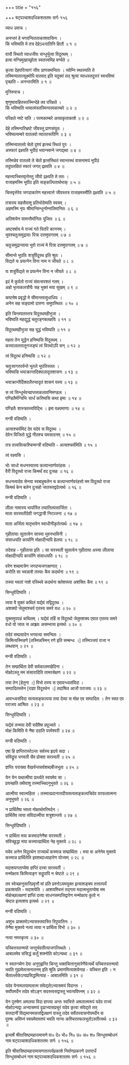 +++
title = "१५६"

+++
षट्पञ्चाशदधिकशततमः सर्गः १५६  
  
व्याध उवाच ।  
  
अनन्तरं हे भगवन्वितताकाशवासिनः ।  
किं भविष्यति मे तत्र देहेऽधःपातिनि क्षितौ ॥ १ ॥  
  
वायौ स्थितो व्याधजीवः सन्धुर्भूत्वा विदूरथम् ।  
हत्वा मन्त्रिमुखाच्छ्रोता स्वतत्त्वमिह वर्ण्यते ॥   
  
कृत्वा देहपरित्यागं जीवः प्राणसमन्वितः । व्योम्नि स्थास्यति ते   
तस्मिन्वातात्सूक्ष्मोपि वातवत् इति यदुक्तं तत् श्रुत्वा व्याधस्तदुत्तरं स्वभविष्यं   
पृच्छति - अनन्तरमिति ॥ १ ॥  
  
मुनिरुवाच ।  
  
शृणुष्वावहितस्तस्मिन्देहे तव परिक्षते ।  
किं भविष्यति भव्यात्मंस्तस्मिन्परमकाम्बरे ॥ २ ॥  
  
परिक्षते नष्टे सति । परमकाम्बरे अव्याकृताकाशे ॥ २ ॥  
  
देहे तस्मिन्परिभ्रष्टे जीवस्तु प्राणसंयुतः ।  
भविष्यत्यम्बरे वातलवो व्याततरूपिणि ॥ ३ ॥  
  
तस्मिन्वातलवे चेतो दृश्यं हृत्स्थं स्थितं पुरः ।  
अस्फारं द्रक्ष्यति भूपीठं भवान्स्वप्ने जगद्यथा ॥ ४ ॥  
  
तस्मिन्नेव वातलवे ते चेतो हृत्संस्थितं स्वान्तस्थं वासनामयं भूपीठं   
तदुपलक्षितं स्फारं जगत् द्रक्ष्यति ॥ ४ ॥  
  
महत्त्वाच्चित्तवृत्तेस्तु जीवो द्रक्ष्यति ते ततः ।  
राजाहमस्मि भूपीठ इति सङ्कल्पितार्थभाक् ॥ ५ ॥  
  
चित्तवृत्तेरेव जगदाकारेण महत्त्वात्ते जीवस्तत्र राजाहमस्मीति द्रक्ष्यति ॥ ५ ॥  
  
तत्रास्य सहसैवाशु प्रतिभोदेष्यति स्वयम् ।  
अहमस्मि नृपः श्रीमान्सिन्धुर्नाम्नातिमानितः ॥ ६ ॥  
  
अतिशयेन सामन्तैर्मानितः पूजितः ॥ ६ ॥  
  
अष्टवर्षाय मे राज्यं गते पितरि काननम् ।  
भुवश्चतुःसमुद्रायाः पित्रा दत्तमुपागतम् ॥ ७ ॥  
  
चतुःसमुद्रान्ताया भुवो राज्यं मे पित्रा दत्तमुपागतम् ॥ ७ ॥  
  
सीमान्ते भूपतिः शत्रुर्विदूरथ इति श्रुतः ।  
विद्यते यः प्रयत्नेन विना नाम न जीयते ॥ ८ ॥  
  
यः शत्रुर्विद्यते स प्रयत्नेन विना न जीयते ॥ ८ ॥  
  
इदं मे कुर्वतो राज्यं संवत्सरशतं गतम् ।  
अहो भृत्यकलत्रौघैः सह भुक्तं मया सुखम् ॥ ९ ॥  
  
कष्टमेष प्रवृद्धो मे सीमान्तवसुधाधिपः ।  
अनेन सह सङ्ग्रामो दारुणः समुपस्थितः ॥ १० ॥  
  
इति चिन्तयतस्तत्र विदूरथमहीभुजा ।  
भविष्यति महद्युद्धं चतुरङ्गबलक्षयि ॥ ११ ॥  
  
विदूरथमहीभुजा सह युद्धं भविष्यति ॥ ११ ॥  
  
महता तेन युद्धेन हनिष्यसि विदूरथम् ।  
करवाललतालूनजङ्घं त्वं विरथोऽपि सन् ॥ १२ ॥  
  
त्वं विदूरथं हनिष्यसि ॥ १२ ॥  
  
चतुःसागरपर्यन्ते भूतले भूपतिस्ततः ।  
भविष्यसि भयाक्रान्तदिक्पालादृतशासनः ॥ १३ ॥  
  
भयाक्रान्तैर्दिक्पालैरप्यादृतं शासनं यस्य ॥ १३ ॥  
  
स त्वं सिन्धुर्भवन्प्राप्तसकलावनिमण्डलः ।  
पण्डितैर्मन्त्रिभिः सार्धं करिष्यसि कथा इमाः ॥ १४ ॥  
  
पण्डितैः शास्त्रतत्त्वविद्भिः । इमा वक्ष्यमाणाः ॥ १४ ॥  
  
मन्त्री वदिष्यति ।  
  
अत्याश्चर्यमिदं देव यदेवं स विदूरथः ।  
देवेन विजितो युद्धे नीतश्च यमसादनम् ॥ १५ ॥  
  
तत्र तत्त्ववित्कश्चिन्मन्त्री वदिष्यति - अत्याश्चर्यमिति ॥ १५ ॥  
  
त्वं वक्ष्यसि ।  
    
भोः साधो सधनस्यास्य कल्पान्तार्णवरंहसः ।  
वैरी विदूरथो राजा किमर्थं वद दुःसहः ॥ १६ ॥  
  
सधनत्वादेव सेनया स्वबाहुबलेन च कल्पान्तार्णवरंहसो मम विदूरथो राजा   
किमर्थ केन बलेन दुःसहो जातस्तद्वदेत्यर्थः ॥ १६ ॥  
  
मन्त्री वदिष्यति ।  
  
लीला नामास्य भार्यास्ति तयातितपसार्जिता ।  
माता सरस्वतीदेवी जगद्धात्री निरञ्जना ॥ १७ ॥  
  
माता अर्जिता मातृभावेन स्वाधीनीकृतेत्यर्थः ॥ १७ ॥  
  
गृहीतायाः सुतात्वेन सास्या भुवनभाविनी ।  
संसाधयति कार्याणि मोक्षादीन्यपि हेलया ॥ १८ ॥  
  
तदेवाह - गृहीताया इति । सा सरस्वती सुतात्वेन गृहीताया अस्या लीलाया   
मोक्षादीन्यपि कार्याणि संसाधयति ॥ १८ ॥  
  
वरेण शब्दमात्रेण जगदप्यजगत्क्षणात् ।  
करोति सा भवन्नाशे तस्याः कैव कदर्थना ॥ १९ ॥  
  
तस्या भवतां नाशे परिब्भवे कदर्थना क्लेशरूपा अशक्तिः कैव ॥ १९ ॥  
  
सिन्धुर्वदिष्यति ।  
  
त्वया वै युक्तं कथितं यद्येवं तद्विदूरथः ।  
अशक्यो जेतुमाश्चर्य एतस्य समरे वधः ॥ २० ॥  
  
युक्तमुपपन्नं कथितम् । यद्येवं तर्हि स विदूरथो जेतुमशक्य एवात एतस्य समरे   
वधो यो जातः स आश्च्र्यः असम्भाव्य इत्यर्थः ॥ २० ॥  
  
तदेवं सम्प्रसादेन भगवत्या समन्वितः ।  
किमित्यस्मिन्रणे [तस्मिन्नस्मिन् रणे इति सम्बन्धः ।] तस्मिञ्जयं राजा न   
लब्धवान् ॥ २१ ॥  
  
मन्त्री वदिष्यति ।  
  
तेन सम्प्रार्थिता देवी सर्वकालमखेदिना ।  
मोक्षोऽस्तु मम संसारादिति तामरसेक्षण ॥ २२ ॥  
  
तया तेन [हेतुना ।] विभो तस्य स एवावन्ध्यसंविदा ।  
सम्पादितस्तेन [राज्ञा विदूरथेन ।] तदाश्रित आजौ पराजयः ॥ २३ ॥  
  
आवन्ध्यसंविदा सत्यसङ्कल्पया तया देव्या स मोक्ष एव सम्पादितः । तेन स्वत एव   
पराजय आश्रितः ॥ २३ ॥  
  
सिन्धुर्वदिष्यति ।  
  
यद्येवं तन्मया देवी सदैवैषा प्रपूज्यते ।  
मोक्षं किमिति मे नैषा ददाति परमेश्वरी ॥ २४ ॥  
  
मन्त्री वदिष्यति ।  
  
एषा हि ज्ञप्तिरास्तेऽन्तः सर्वस्य हृदये सदा ।  
संविद्रूपा भगवती सैव प्रोक्ता सरस्वती ॥ २५ ॥  
  
ज्ञप्तिः पराख्या वैखर्यन्तसर्वशब्दबीजभूता ॥ २५ ॥  
  
येन येन यथात्मीया प्रार्थ्यते स्वयमेव सा ।  
प्रयच्छति तथैवाशु तस्माच्चिदनुभूयते ॥ २६ ॥  
  
आत्मीया स्वात्महिता । तस्मात्प्रदानात्तदीयसत्यसङ्कल्पचिदेव वरफलात्मना   
अनुभूयते ॥ २६ ॥  
  
न प्रार्थितैषा भवता मोक्षार्थमरिमर्दन ।  
प्रार्थितैव त्वया संविदात्मीया शत्रुशान्तये ॥ २७ ॥  
  
सिन्धुर्वदिष्यति ।  
  
न प्रार्थिता मया कस्मादनेनैषा सरस्वती ।  
संविच्छुद्धा मया कस्मात्प्रार्थिता नेह मुक्तये ॥ २८ ॥  
  
मयेव अनेन विदूरथेन राज्यार्थं कस्मान्न सम्प्रार्थिता । मया वा अनेनेव मुक्तये   
कस्मान्न प्रार्थितेति इवशब्दाध्याहारेण योज्यम् ॥ २८ ॥  
  
मदाशयगताप्येषा ज्ञप्तिं दत्त्वा सरस्वती ।  
मन्मोक्षाय किमित्यङ्ग सद्रूपापि न चेष्टते ॥ २९ ॥  
  
तव स्वेच्छानुसारिप्रवृत्तौ मां प्रति प्रश्नोऽयमयुक्त इत्याशङ्क्य तत्तात्पर्यं   
प्रकाशयति - मदाशयेति । आशयश्चित्तं तद्गता मदात्मभूताप्येषा मम   
मोक्षेच्छालक्षणां ज्ञप्तिं दत्त्वा साधनसम्पत्तिद्वारेण मन्मोक्षाय कुतो न   
चेष्टत इत्याशय इत्यर्थः ॥ २९ ॥  
  
मन्त्री वदिष्यति ।  
  
अशुभः प्राक्तमोऽभ्यासस्तवास्ति रिपुघातिनः ।  
तेनैषा मुक्तये नत्वा त्वया न प्रार्थिता विभो ॥ ३० ॥  
  
नत्वा नमस्कृत्य ॥ ३० ॥  
  
यच्चित्तस्तन्मयो जन्तुर्भवतीत्याजगत्स्थितेः ।  
आबालमेव संसिद्धं कर्तुं शक्नोति कोऽन्यथा ॥ ३१ ॥  
  
न स्वतन्त्र्येण देवा अनुगृह्णन्ति किन्तु भक्तचित्तानुसारेणैवेत्यर्थे यच्चित्तस्तन्मयो   
भवति गुह्यमेतत्सनातनम् इति श्रुतिः प्रमाणमित्याशयेनाह - यच्चित्त इति । न   
चैताल्लोकेऽप्यप्रसिद्धमित्याह - आबालमिति ॥ ३१ ॥  
  
यदेव येनामलयामलात्म संवेद्यतेऽभ्यासमयं विदान्तः ।  
सर्वोपमर्देन तदेव सोऽङ्ग सदस्त्वसद्वास्तु भवत्यविघ्नम् ॥ ३२ ॥  
  
येन पुरुषेण अमलया विदा ज्ञप्त्या अन्तः स्वचित्ते अमलात्मरूपं यदेव राज्यं   
मोक्षोऽन्यद्वा अभ्यासमयं दृढाभ्यासप्रचुरं यदेव कृत्वा संवेद्यते तत्   
सत्तदानीं विद्यमानमसत्तद्विलक्षणं वास्तु तदेव सर्वेतरवासनोपमर्देन स   
पुरुषः अविघ्नं स्वयमेवावश्यं भवति नान्यः कश्चित्तत्फलभूतोऽस्तीत्यर्थः ॥ ३२   
॥  
  
इत्यार्षे श्रीवासिष्ठमहारामायणे वा० दे० मो० नि० उ० अ० श० सिन्धुसम्बोधनं   
नाम षट्पञ्चाशदधिकशततमः सर्गः ॥ १५६ ॥  
  
इति श्रीवासिष्ठमहारामायणतात्पर्यप्रकाशे निर्वाणप्रकरणे उत्तरार्धे   
सिन्धुसम्बोधनं नाम षट्पञ्चाशदधिकशततमः सर्गः ॥ १५६ ॥  
  